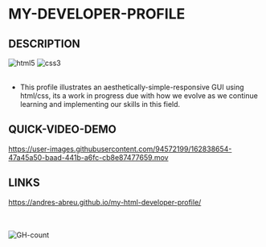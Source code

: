 # MY-DEVELOPER-PROFILE

## DESCRIPTION

<div>
  <img src="https://img.shields.io/badge/HTML5-E34F26?style=for-the-badge&logo=html5&logoColor=white" alt="html5"/>
  <img src="https://img.shields.io/badge/CSS3-1572B6?style=for-the-badge&logo=css3&logoColor=white" alt="css3"/>
  <br/>
  <br/>
 </div>
 
* This profile illustrates an aesthetically-simple-responsive GUI using html/css, its a work in progress due with how we evolve as we continue learning and implementing our skills in this field.

## QUICK-VIDEO-DEMO
https://user-images.githubusercontent.com/94572199/162838654-47a45a50-baad-441b-a6fc-cb8e87477659.mov

## LINKS
https://andres-abreu.github.io/my-html-developer-profile/

<div id="badges">
  <br/>
  <br/>
  <img src="https://hits.seeyoufarm.com/api/count/incr/badge.svg?url=https%3A%2F%2Fgithub.com%2F{username}1212%2Fhit-counter" alt="GH-count"/>
  </div>
